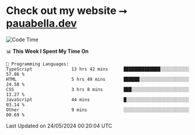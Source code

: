 # Check out my website ⭢ [pauabella.dev](https://pauabella.dev)

<!--START_SECTION:waka-->
![Code Time](http://img.shields.io/badge/Code%20Time-3%2C369%20hrs%2031%20mins-blue)

📊 **This Week I Spent My Time On** 

```text
💬 Programming Languages: 
TypeScript               13 hrs 42 mins      ██████████████░░░░░░░░░░░   57.86 % 
HTML                     5 hrs 49 mins       ██████░░░░░░░░░░░░░░░░░░░   24.58 % 
CSS                      3 hrs 8 mins        ███░░░░░░░░░░░░░░░░░░░░░░   13.27 % 
JavaScript               44 mins             █░░░░░░░░░░░░░░░░░░░░░░░░   03.14 % 
Other                    9 mins              ░░░░░░░░░░░░░░░░░░░░░░░░░   00.69 % 
```


 Last Updated on 24/05/2024 00:20:04 UTC
<!--END_SECTION:waka-->
